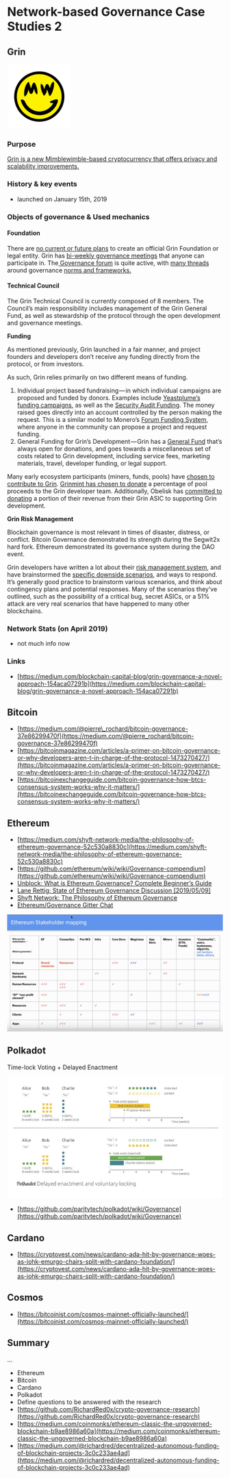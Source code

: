 # Network-based Governance Case Studies 2



## Grin

![](../.gitbook/assets/image%20%284%29.png)

### Purpose

[Grin is a new Mimblewimble-based cryptocurrency that offers privacy and scalability improvements.](https://medium.com/blockchain-capital-blog/grin-governance-a-novel-approach-154aca07291b)

### History & key events

* launched on January 15th, 2019

### Objects of governance & Used mechanics

#### Foundation

There are [no current or future plans](https://github.com/mimblewimble/docs/wiki/Regarding-Foundations) to create an official Grin Foundation or legal entity.  Grin has [bi-weekly governance meetings](https://github.com/mimblewimble/grin-pm/tree/master/notes) that anyone can participate in. The[ Governance forum](https://www.grin-forum.org/c/governance) is quite active, with [many threads](https://www.grin-forum.org/t/governance-plan/461/7) around governance [norms and frameworks.](https://www.grin-forum.org/t/governance-consensus-baby-step-1-20180807-meeting/615) 

#### Technical Council

The Grin Technical Council is currently composed of 8 members. The Council’s main responsibility includes management of the Grin General Fund, as well as stewardship of the protocol through the open development and governance meetings.

**Funding**

As mentioned previously, Grin launched in a fair manner, and project founders and developers don’t receive any funding directly from the protocol, or from investors.

As such, Grin relies primarily on two different means of funding.

1. Individual project based fundraising — in which individual campaigns are proposed and funded by donors. Examples include [Yeastplume’s funding campaigns](https://grin-tech.org/yeastplume), as well as the [Security Audit Funding](https://grin-tech.org/sec_audit). The money raised goes directly into an account controlled by the person making the request. This is a similar model to Monero’s [Forum Funding System](https://ww.getmonero.org/forum-funding-system/), where anyone in the community can propose a project and request funding.
2. General Funding for Grin’s Development — Grin has a [General Fund](https://grin-tech.org/general_funding) that’s always open for donations, and goes towards a miscellaneous set of costs related to Grin development, including service fees, marketing materials, travel, developer funding, or legal support.

Many early ecosystem participants \(miners, funds, pools\) have [chosen to contribute to Grin](https://grin-tech.org/friends). [Grinmint has chosen to donate](https://blog.blockcypher.com/grin-mining-pool-47286f5e0b8d) a percentage of pool proceeds to the Grin developer team. Additionally, Obelisk has [committed to donating](https://medium.com/obelisk-blog/the-obelisk-grn1-an-asic-for-grin-1d1ff580a19d) a portion of their revenue from their Grin ASIC to supporting Grin development.

**Grin Risk Management**

Blockchain governance is most relevant in times of disaster, distress, or conflict. Bitcoin Governance demonstrated its strength during the Segwit2x hard fork. Ethereum demonstrated its governance system during the DAO event.

Grin developers have written a lot about their [risk management system](https://github.com/mimblewimble/docs/wiki/Introduction-to-Risk-Management-for-Grin), and have brainstormed the [specific downside scenarios](https://docs.google.com/spreadsheets/d/1zTtlMIgJFzmyedKD07dA0jn3eP4HD7eZqLjD8cVd_4c/edit#gid=287721861), and ways to respond. It’s generally good practice to brainstorm various scenarios, and think about contingency plans and potential responses. Many of the scenarios they’ve outlined, such as the possibility of a critical bug, secret ASICs, or a 51% attack are very real scenarios that have happened to many other blockchains.

### Network Stats \(on April 2019\)

* not much info now

### Links

* [https://medium.com/blockchain-capital-blog/grin-governance-a-novel-approach-154aca07291b](https://medium.com/blockchain-capital-blog/grin-governance-a-novel-approach-154aca07291b)

## Bitcoin

* [https://medium.com/@pierre\_rochard/bitcoin-governance-37e86299470f](https://medium.com/@pierre_rochard/bitcoin-governance-37e86299470f)
* [https://bitcoinmagazine.com/articles/a-primer-on-bitcoin-governance-or-why-developers-aren-t-in-charge-of-the-protocol-1473270427/](https://bitcoinmagazine.com/articles/a-primer-on-bitcoin-governance-or-why-developers-aren-t-in-charge-of-the-protocol-1473270427/)
* [https://bitcoinexchangeguide.com/bitcoin-governance-how-btcs-consensus-system-works-why-it-matters/](https://bitcoinexchangeguide.com/bitcoin-governance-how-btcs-consensus-system-works-why-it-matters/)

## Ethereum

* [https://medium.com/shyft-network-media/the-philosophy-of-ethereum-governance-52c530a8830c](https://medium.com/shyft-network-media/the-philosophy-of-ethereum-governance-52c530a8830c)
* [https://github.com/ethereum/wiki/wiki/Governance-compendium](https://github.com/ethereum/wiki/wiki/Governance-compendium)
* [Unblock: What is Ethereum Governance? Complete Beginner’s Guide](https://unblock.net/what-is-ethereum-governance/)
* [Lane Rettig: State of Ethereum Governance Discussion \[2019/05/09\]](https://www.youtube.com/watch?v=3fF0Ex7qalQ&feature=youtu.be)
* [Shyft Network: The Philosophy of Ethereum Governance](https://medium.com/shyft-network-media/the-philosophy-of-ethereum-governance-52c530a8830c)
* [Ethereum/Governance Gitter Chat](https://gitter.im/ethereum/governance)

![](../.gitbook/assets/image%20%2810%29.png)

## Polkadot

Time-lock Voting + Delayed Enactment

![](../.gitbook/assets/image%20%2812%29.png)

* [https://github.com/paritytech/polkadot/wiki/Governance](https://github.com/paritytech/polkadot/wiki/Governance)

## Cardano

* [https://cryptovest.com/news/cardano-ada-hit-by-governance-woes-as-iohk-emurgo-chairs-split-with-cardano-foundation/](https://cryptovest.com/news/cardano-ada-hit-by-governance-woes-as-iohk-emurgo-chairs-split-with-cardano-foundation/)

## Cosmos

* [https://bitcoinist.com/cosmos-mainnet-officially-launched/](https://bitcoinist.com/cosmos-mainnet-officially-launched/)

## Summary

...





* Ethereum
* Bitcoin
* Cardano
* Polkadot
* Define questions to be answered with the research
* [https://github.com/RichardRed0x/crypto-governance-research](https://github.com/RichardRed0x/crypto-governance-research)
* [https://medium.com/coinmonks/ethereum-classic-the-ungoverned-blockchain-b9ae8986a60a](https://medium.com/coinmonks/ethereum-classic-the-ungoverned-blockchain-b9ae8986a60a)
* [https://medium.com/@richardred/decentralized-autonomous-funding-of-blockchain-projects-3c0c233ae4ad](https://medium.com/@richardred/decentralized-autonomous-funding-of-blockchain-projects-3c0c233ae4ad)


